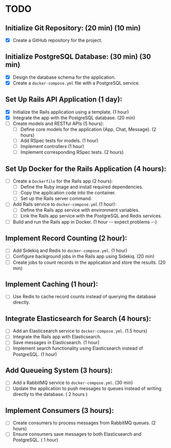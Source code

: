 # TODO
## Initialize Git Repository: (20 min) (10 min)
- [X] Create a GitHub repository for the project.

## Initialize PostgreSQL Database: (30 min) (30 min)
- [X] Design the database schema for the application.
- [X] Create a `docker-compose.yml` file with a PostgreSQL service.

## Set Up Rails API Application (1 day): 
- [X] Initialize the Rails application using a template. (1 hour)
- [X] Integrate the app with the PostgreSQL database. (20 min)
- [ ] Create models and RESTful APIs (5 hours):
  - [ ] Define core models for the application (App, Chat, Message).  (2 hours)
  - [ ] Add RSpec tests for models. (1 hour)
  - [ ] Implement controllers (1 hour)
  - [ ] Implement corresponding RSpec tests. (2 hours)

## Set Up Docker for the Rails Application (4 hours):
- [ ] Create a `Dockerfile` for the Rails app (2 hours):
  - [ ] Define the Ruby image and install required dependencies.
  - [ ] Copy the application code into the container.
  - [ ] Set up the Rails server command.
- [ ] Add Rails service to `docker-compose.yml` (1 hour):
  - [ ] Define the Rails app service with environment variables.
  - [ ] Link the Rails app service with the PostgreSQL and Redis services.
- [ ] Build and run the Rails app in Docker. (1 hour -- expect problems --)

## Implement Record Counting (2 hour):
- [ ] Add Sidekiq and Redis to `docker-compose.yml`. (1 hour)
- [ ] Configure background jobs in the Rails app using Sidekiq. (20 min)
- [ ] Create jobs to count records in the application and store the results. (20 min)

## Implement Caching (1 hour):
- [ ] Use Redis to cache record counts instead of querying the database directly.

## Integrate Elasticsearch for Search (4 hours):
- [ ] Add an Elasticsearch service to `docker-compose.yml`. (1.5 hours)
- [ ] Integrate the Rails app with Elasticsearch.
- [ ] Save messages in Elasticsearch. (1 hour)
- [ ] Implement search functionality using Elasticsearch instead of PostgreSQL. (1 hour) 

## Add Queueing System (3 hours):
- [ ] Add a RabbitMQ service to `docker-compose.yml`. (30 min)
- [ ] Update the application to push messages to queues instead of writing directly to the database. ( 2 hours )

## Implement Consumers (3 hours):
- [ ] Create consumers to process messages from RabbitMQ queues. (2 hours)
- [ ] Ensure consumers save messages to both Elasticsearch and PostgreSQL. ( 1 hour)
